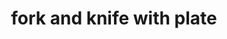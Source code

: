 ---
layout: smileys&emotion
title: fork and knife with plate
emoji: fork_and_knife_with_plate
permalink: 🍽.html
image: assets/img/3moji/fork_and_knife_with_plate.png
---